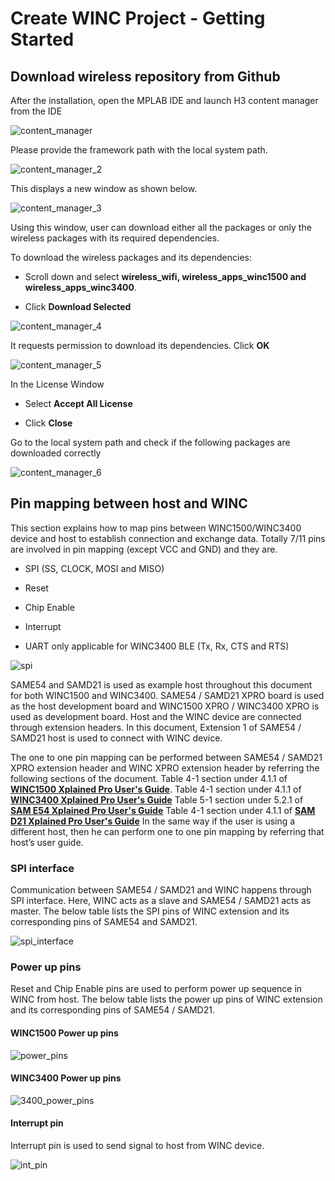 # Create WINC Project - Getting Started

## Download wireless repository from Github

After the installation, open the MPLAB IDE and launch H3 content manager from the IDE

![content_manager](GUID-B303C9EF-03C6-4C55-8C23-DCCCD4009D6B-low.png)

Please provide the framework path with the local system path.

![content_manager_2](GUID-A3C2536A-6FB0-45A8-BEA0-63EE2B0517EA-low.png)

This displays a new window as shown below.

![content_manager_3](GUID-D5091EDC-86F4-4803-8220-79127A35472A-low.png)

Using this window, user can download either all the packages or only the wireless packages with its required dependencies.

To download the wireless packages and its dependencies:

-   Scroll down and select **wireless\_wifi, wireless\_apps\_winc1500 and wireless\_apps\_winc3400**.

-   Click **Download Selected**


![content_manager_4](GUID-5BC04241-9C32-4468-BAA7-A517F82DA863-low.png)

It requests permission to download its dependencies. Click **OK**

![content_manager_5](GUID-4520C145-317C-4B49-82C5-F05DD1B3E48B-low.png)

In the License Window

-   Select **Accept All License**

-   Click **Close**


Go to the local system path and check if the following packages are downloaded correctly

![content_manager_6](GUID-644C111A-B49E-41C0-9AE9-1E0446AC9E79-low.png)

## Pin mapping between host and WINC

This section explains how to map pins between WINC1500/WINC3400 device and host to establish connection and exchange data. Totally 7/11 pins are involved in pin mapping \(except VCC and GND\) and they are.

-   SPI \(SS, CLOCK, MOSI and MISO\)

-   Reset

-   Chip Enable

-   Interrupt

-   UART only applicable for WINC3400 BLE \(Tx, Rx, CTS and RTS\)


![spi](GUID-E20E1D03-1E20-43FF-AA50-9247BAEDA15E-low.png)

SAME54 and SAMD21 is used as example host throughout this document for both WINC1500 and WINC3400. SAME54 / SAMD21 XPRO board is used as the host development board and WINC1500 XPRO / WINC3400 XPRO is used as development board. Host and the WINC device are connected through extension headers. In this document, Extension 1 of SAME54 / SAMD21 host is used to connect with WINC device.

The one to one pin mapping can be performed between SAME54 / SAMD21 XPRO extension header and WINC XPRO extension header by referring the following sections of the document. Table 4-1 section under 4.1.1 of **[WINC1500 Xplained Pro User's Guide](http://ww1.microchip.com/downloads/en/DeviceDoc/50002616A.pdf)**. Table 4-1 section under 4.1.1 of **[WINC3400 Xplained Pro User's Guide](http://ww1.microchip.com/downloads/en/DeviceDoc/50002702A.pdf)** Table 5-1 section under 5.2.1 of **[SAM E54 Xplained Pro User's Guide](http://ww1.microchip.com/downloads/en/DeviceDoc/70005321A.pdf)** Table 4-1 section under 4.1.1 of **[SAM D21 Xplained Pro User's Guide](http://ww1.microchip.com/downloads/en/devicedoc/atmel-42220-samd21-xplained-pro_user-guide.pdf)** In the same way if the user is using a different host, then he can perform one to one pin mapping by referring that host’s user guide.

### SPI interface

Communication between SAME54 / SAMD21 and WINC happens through SPI interface. Here, WINC acts as a slave and SAME54 / SAMD21 acts as master. The below table lists the SPI pins of WINC extension and its corresponding pins of SAME54 and SAMD21.

![spi_interface](GUID-2FFA1F90-3EE1-479C-A7E7-B3038B61DA1F-low.png)

### Power up pins

Reset and Chip Enable pins are used to perform power up sequence in WINC from host. The below table lists the power up pins of WINC extension and its corresponding pins of SAME54 / SAMD21.

#### WINC1500 Power up pins

![power_pins](GUID-D7297C28-C882-45C4-968B-65EC2DA621F3-low.png)

#### WINC3400 Power up pins

![3400_power_pins](GUID-3781DA66-4A04-4D55-8255-5C488C166822-low.png)

#### Interrupt pin

Interrupt pin is used to send signal to host from WINC device.

![int_pin](GUID-DAB40623-7A12-4392-8BFA-2F3FC60EE61E-low.png)

